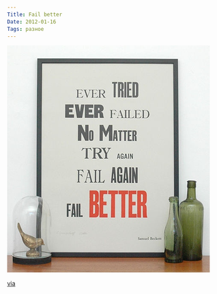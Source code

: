 ```yaml
---
Title: Fail better
Date: 2012-01-16
Tags: разное
---
```


![fail-better.jpg](images/fail-better.jpg)

[via](http://theblackworkshop.tumblr.com/post/15941052127)